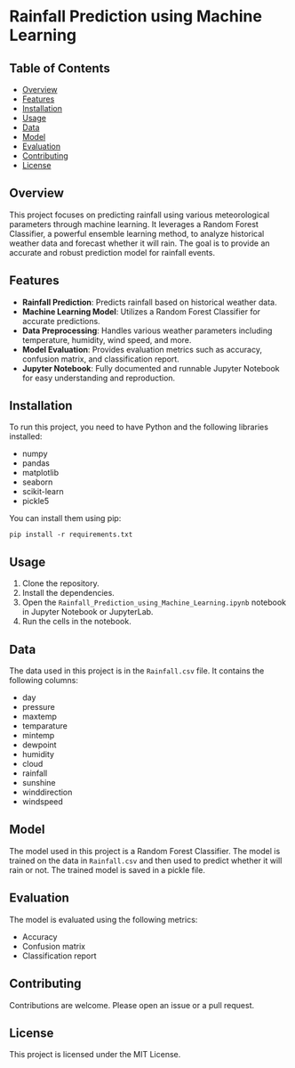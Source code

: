 # Rainfall Prediction using Machine Learning

## Table of Contents

- [Overview](#overview)
- [Features](#features)
- [Installation](#installation)
- [Usage](#usage)
- [Data](#data)
- [Model](#model)
- [Evaluation](#evaluation)
- [Contributing](#contributing)
- [License](#license)

## Overview

This project focuses on predicting rainfall using various meteorological parameters through machine learning. It leverages a Random Forest Classifier, a powerful ensemble learning method, to analyze historical weather data and forecast whether it will rain. The goal is to provide an accurate and robust prediction model for rainfall events.

## Features

- **Rainfall Prediction**: Predicts rainfall based on historical weather data.
- **Machine Learning Model**: Utilizes a Random Forest Classifier for accurate predictions.
- **Data Preprocessing**: Handles various weather parameters including temperature, humidity, wind speed, and more.
- **Model Evaluation**: Provides evaluation metrics such as accuracy, confusion matrix, and classification report.
- **Jupyter Notebook**: Fully documented and runnable Jupyter Notebook for easy understanding and reproduction.

## Installation

To run this project, you need to have Python and the following libraries installed:

- numpy
- pandas
- matplotlib
- seaborn
- scikit-learn
- pickle5

You can install them using pip:

```
pip install -r requirements.txt
```

## Usage

1. Clone the repository.
2. Install the dependencies.
3. Open the `Rainfall_Prediction_using_Machine_Learning.ipynb` notebook in Jupyter Notebook or JupyterLab.
4. Run the cells in the notebook.

## Data

The data used in this project is in the `Rainfall.csv` file. It contains the following columns:

- day
- pressure
- maxtemp
- temparature
- mintemp
- dewpoint
- humidity
- cloud
- rainfall
- sunshine
- winddirection
- windspeed

## Model

The model used in this project is a Random Forest Classifier. The model is trained on the data in `Rainfall.csv` and then used to predict whether it will rain or not. The trained model is saved in a pickle file.

## Evaluation

The model is evaluated using the following metrics:

- Accuracy
- Confusion matrix
- Classification report

## Contributing

Contributions are welcome. Please open an issue or a pull request.

## License

This project is licensed under the MIT License.
